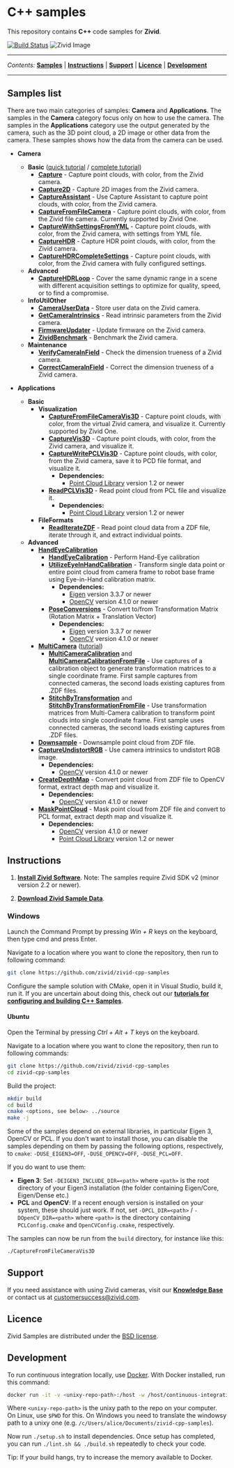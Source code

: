 # C++ samples

This repository contains  **C++** code samples for **Zivid**.

[![Build Status][ci-badge]][ci-url]
![Zivid Image][header-image]

---

*Contents:*
[**Samples**](#Samples-list) |
[**Instructions**](#Instructions) |
[**Support**](#Support) |
[**Licence**](#Licence) |
[**Development**](#Development)

---

## Samples list

There are two main categories of samples: **Camera** and **Applications**. The samples in the **Camera** category focus only on how to use the camera. The samples in the **Applications** category use the output generated by the camera, such as the 3D point cloud, a 2D image or other data from the camera. These samples shows how the data from the camera can be used.

- **Camera**
  - **Basic** ([quick tutorial][QuickCaptureTutorial-url] / [complete tutorial][CompleteCaptureTutorial-url])
    - [**Capture**][Capture-url] - Capture point clouds, with color, from the Zivid camera.
    - [**Capture2D**][Capture2D-url] - Capture 2D images from the Zivid camera.
    - [**CaptureAssistant**][CaptureAssistant-url] - Use Capture Assistant to capture point clouds, with color, from the Zivid camera.
    - [**CaptureFromFileCamera**][CaptureFromFileCamera-url] - Capture point clouds, with color, from the Zivid file camera. Currently supported by Zivid One.
    - [**CaptureWithSettingsFromYML**][CaptureWithSettingsFromYML-url] - Capture point clouds, with color, from the Zivid camera, with settings from YML file.
    - [**CaptureHDR**][CaptureHDR-url] - Capture HDR point clouds, with color, from the Zivid camera.
    - [**CaptureHDRCompleteSettings**][CaptureHDRCompleteSettings-url] - Capture point clouds, with color, from the Zivid camera with fully configured settings.
  - **Advanced**
    - [**CaptureHDRLoop**][CaptureHDRLoop-url] - Cover the same dynamic range in a scene with different acquisition settings to optimize for quality, speed, or to find a compromise.
  - **InfoUtilOther**
    - [**CameraUserData**][CameraUserData-url] - Store user data on the Zivid camera.
    - [**GetCameraIntrinsics**][GetCameraIntrinsics-url] - Read intrinsic parameters from the Zivid camera.
    - [**FirmwareUpdater**][FirmwareUpdater-url] - Update firmware on the Zivid camera.
    - [**ZividBenchmark**][ZividBenchmark-url] - Benchmark the Zivid camera.
  - **Maintenance**
    - [**VerifyCameraInField**][VerifyCameraInField-url] - Check the dimension trueness of a Zivid camera.
    - [**CorrectCameraInField**][CorrectCameraInField-url] - Correct the dimension trueness of a Zivid camera.

- **Applications**
  - **Basic**
    - **Visualization**
      - [**CaptureFromFileCameraVis3D**][CaptureFromFileCameraVis3D-url] - Capture point clouds, with color, from the virtual Zivid camera, and visualize it. Currently supported by Zivid One.
      - [**CaptureVis3D**][CaptureVis3D-url] - Capture point clouds, with color, from the Zivid camera, and visualize it.
      - [**CaptureWritePCLVis3D**][CaptureWritePCLVis3D-url] - Capture point clouds, with color, from the Zivid camera, save it to PCD file format, and visualize it.
        - **Dependencies:**
          - [Point Cloud Library](https://pointcloudlibrary.github.io) version 1.2 or newer
      - [**ReadPCLVis3D**][ReadPCLVis3D-url] - Read point cloud from PCL file and visualize it.
        - **Dependencies:**
          - [Point Cloud Library](https://pointcloudlibrary.github.io) version 1.2 or newer
    - **FileFormats**
      - [**ReadIterateZDF**][ReadIterateZDF-url] - Read point cloud data from a ZDF file, iterate through it, and extract individual points.
  - **Advanced**
    - [**HandEyeCalibration**][HandEyeCalibration-url]
      - [**HandEyeCalibration**][HandEyeCalibrationSample-url] - Perform Hand-Eye calibration
      - [**UtilizeEyeInHandCalibration**][UtilizeEyeInHandCalibration-url] - Transform single data point or entire point cloud from camera frame to robot base frame using Eye-in-Hand calibration matrix.
        - **Dependencies:**
          - [Eigen](http://eigen.tuxfamily.org/) version 3.3.7 or newer
          - [OpenCV](https://opencv.org/) version 4.1.0 or newer
      - [**PoseConversions**][PoseConversions-url] - Convert to/from Transformation Matrix (Rotation Matrix + Translation Vector)
        - **Dependencies:**
          - [Eigen](http://eigen.tuxfamily.org/) version 3.3.7 or newer
          - [OpenCV](https://opencv.org/) version 4.1.0 or newer
    - [**MultiCamera**][MultiCamera-url] ([tutorial][MultiCameraTutorial-url])
      - [**MultiCameraCalibration**][MultiCameraCalibration-url] and [**MultiCameraCalibrationFromFile**][MultiCameraCalibrationFromZDF-url] - Use captures of a calibration object to generate transformation matrices to a single coordinate frame. First sample captures from connected cameras, the second loads existing captures from .ZDF files.
      - [**StitchByTransformation**][StitchByTransformation-url] and [**StitchByTransformationFromFile**][StitchByTransformationFromZDF-url] - Use transformation matrices from Multi-Camera calibration to transform point clouds into single coordinate frame. First sample uses connected cameras, the second loads existing captures from .ZDF files.
    - [**Downsample**][Downsample-url] - Downsample point cloud from ZDF file.
    - [**CaptureUndistortRGB**][CaptureUndistortRGB-url] - Use camera intrinsics to undistort RGB image.
      - **Dependencies:**
        - [OpenCV](https://opencv.org/) version 4.1.0 or newer
    - [**CreateDepthMap**][CreateDepthMap-url] - Convert point cloud from ZDF file to OpenCV format, extract depth map and visualize it.
      - **Dependencies:**
        - [OpenCV](https://opencv.org/) version 4.1.0 or newer
    - [**MaskPointCloud**][MaskPointCloud-url] - Mask point cloud from ZDF file and convert to PCL format, extract depth map and visualize it.
      - **Dependencies:**
        - [OpenCV](https://opencv.org/) version 4.1.0 or newer
        - [Point Cloud Library](https://pointcloudlibrary.github.io/) version 1.2 or newer

## Instructions

1. [**Install Zivid Software**](https://zivid.atlassian.net/wiki/spaces/ZividKB/pages/59080712/Zivid+Software+Installation).
Note: The samples require Zivid SDK v2 (minor version 2.2 or newer).

2. [**Download Zivid Sample Data**](https://zivid.atlassian.net/wiki/spaces/ZividKB/pages/450363393/Sample+Data).

### Windows

Launch the Command Prompt by pressing *Win + R* keys on the keyboard, then type cmd and press Enter.

Navigate to a location where you want to clone the repository, then run to following command:

```bash
git clone https://github.com/zivid/zivid-cpp-samples
```

[comment]: <> (Choose a sample solution and configure it with CMake.)
[comment]: <> (Launch Visual Studio, open, build, and run the sample solution.)

Configure the sample solution with CMake, open it in Visual Studio, build it, run it. If you are uncertain about doing this, check out our [**tutorials for configuring and building C++ Samples**](https://zivid.atlassian.net/wiki/spaces/ZividKB/pages/427987).

#### Ubuntu

Open the Terminal by pressing *Ctrl + Alt + T* keys on the keyboard.

Navigate to a location where you want to clone the repository, then run to following commands:

```bash
git clone https://github.com/zivid/zivid-cpp-samples
cd zivid-cpp-samples
```

Build the project:

```bash
mkdir build
cd build
cmake <options, see below> ../source
make -j
```

Some of the samples depend on external libraries, in particular Eigen 3, OpenCV or PCL. If you don't want to install those, you can disable the samples depending on them by passing the following options, respectively, to `cmake`: `-DUSE_EIGEN3=OFF`, `-DUSE_OPENCV=OFF`, `-DUSE_PCL=OFF`.

If you do want to use them:

- **Eigen 3**: Set `-DEIGEN3_INCLUDE_DIR=<path>` where `<path>` is the root directory of your Eigen3 installation (the folder containing Eigen/Core, Eigen/Dense etc.)
- **PCL** and **OpenCV**: If a recent enough version is installed on your system, these should just work. If not, set `-DPCL_DIR=<path>` / `-DOpenCV_DIR=<path>` where `<path>` is the directory containing `PCLConfig.cmake` and `OpenCVConfig.cmake`, respectively.

The samples can now be run from the `build` directory, for instance like this:

```bash
./CaptureFromFileCameraVis3D
```

## Support

If you need assistance with using Zivid cameras, visit our [**Knowledge Base**](https://help.zivid.com/) or contact us at [customersuccess@zivid.com](mailto:customersuccess@zivid.com).

## Licence

Zivid Samples are distributed under the [BSD license](LICENSE).

## Development

To run continuous integration locally, use [Docker](https://www.docker.com). With Docker installed, run this command:

```bash
docker run -it -v <unixy-repo-path>:/host -w /host/continuous-integration/linux ubuntu:20.04
```

Where `<unixy-repo-path>` is the unixy path to the repo on your computer. On Linux, use `$PWD` for this. On Windows you need to translate the windowsy path to a unixy one (e.g. `/c/Users/alice/Documents/zivid-cpp-samples`).

Now run `./setup.sh` to install dependencies. Once setup has completed, you can run `./lint.sh && ./build.sh` repeatedly to check your code.

Tip: If your build hangs, try to increase the memory available to Docker.

[ci-badge]: https://img.shields.io/azure-devops/build/zivid-devops/79b793a0-a49a-463b-9c76-39b1e4947800/8
[ci-url]: https://dev.azure.com/zivid-devops/zivid-cpp-samples/_build/latest?definitionId=8&branchName=master
[header-image]: https://www.zivid.com/hubfs/softwarefiles/images/zivid-generic-github-header.png
[QuickCaptureTutorial-url]: source/Camera/Basic/QuickCaptureTutorial.md
[CompleteCaptureTutorial-url]: source/Camera/Basic/CaptureTutorial.md
[Capture-url]: source/Camera/Basic/Capture/Capture.cpp
[Capture2D-url]: source/Camera/Basic/Capture2D/Capture2D.cpp
[CaptureAssistant-url]: source/Camera/Basic/CaptureAssistant/CaptureAssistant.cpp
[CaptureFromFileCamera-url]: source/Camera/Basic/CaptureFromFileCamera/CaptureFromFileCamera.cpp
[CaptureWithSettingsFromYML-url]: source/Camera/Basic/CaptureWithSettingsFromYML/CaptureWithSettingsFromYML.cpp
[CaptureHDR-url]: source/Camera/Basic/CaptureHDR/CaptureHDR.cpp
[CaptureHDRLoop-url]: source/Camera/Advanced/CaptureHDRLoop/CaptureHDRLoop.cpp
[CaptureHDRCompleteSettings-url]: source/Camera/Basic/CaptureHDRCompleteSettings/CaptureHDRCompleteSettings.cpp
[CameraUserData-url]: source/Camera/InfoUtilOther/CameraUserData/CameraUserData.cpp
[GetCameraIntrinsics-url]: source/Camera/InfoUtilOther/GetCameraIntrinsics/GetCameraIntrinsics.cpp
[FirmwareUpdater-url]: source/Camera/InfoUtilOther/FirmwareUpdater/FirmwareUpdater.cpp
[ZividBenchmark-url]: source/Camera/InfoUtilOther/ZividBenchmark/ZividBenchmark.cpp
[VerifyCameraInField-url]: source/Camera/Maintenance/VerifyCameraInField/VerifyCameraInField.cpp
[CorrectCameraInField-url]: source/Camera/Maintenance/CorrectCameraInField/CorrectCameraInField.cpp
[CaptureFromFileCameraVis3D-url]: source/Applications/Basic/Visualization/CaptureFromFileCameraVis3D/CaptureFromFileCameraVis3D.cpp
[CaptureVis3D-url]: source/Applications/Basic/Visualization/CaptureVis3D/CaptureVis3D.cpp
[CaptureWritePCLVis3D-url]: source/Applications/Basic/Visualization/CaptureWritePCLVis3D/CaptureWritePCLVis3D.cpp
[ReadPCLVis3D-url]: source/Applications/Basic/Visualization/ReadPCLVis3D/ReadPCLVis3D.cpp
[ReadIterateZDF-url]: source/Applications/Basic/FileFormats/ReadIterateZDF/ReadIterateZDF.cpp
[HandEyeCalibration-url]: source/Applications/Advanced/HandEyeCalibration
[HandEyeCalibrationSample-url]: source/Applications/Advanced/HandEyeCalibration/HandEyeCalibration/HandEyeCalibration.cpp
[UtilizeEyeInHandCalibration-url]: source/Applications/Advanced/HandEyeCalibration/UtilizeEyeInHandCalibration/UtilizeEyeInHandCalibration.cpp
[PoseConversions-url]: source/Applications/Advanced/HandEyeCalibration/PoseConversions/PoseConversions.cpp
[MultiCamera-url]: source/Applications/Advanced/MultiCamera
[MultiCameraTutorial-url]: source/Applications/Advanced/MultiCamera/MultiCameraTutorial.md
[MultiCameraCalibration-url]: source/Applications/Advanced/MultiCamera/MultiCameraCalibration/MultiCameraCalibration.cpp
[MultiCameraCalibrationFromZDF-url]: source/Applications/Advanced/MultiCamera/MultiCameraCalibrationFromZDF/MultiCameraCalibrationFromZDF.cpp
[StitchByTransformation-url]: source/Applications/Advanced/MultiCamera/StitchByTransformation/StitchByTransformation.cpp
[StitchByTransformationFromZDF-url]: source/Applications/Advanced/MultiCamera/StitchByTransformationFromZDF/StitchByTransformationFromZDF.cpp
[Downsample-url]: source/Applications/Advanced/Downsample/Downsample.cpp
[CaptureUndistortRGB-url]: source/Applications/Advanced/CaptureUndistortRGB/CaptureUndistortRGB.cpp
[CreateDepthMap-url]: source/Applications/Advanced/CreateDepthMap/CreateDepthMap.cpp
[MaskPointCloud-url]: source/Applications/Advanced/MaskPointCloud/MaskPointCloud.cpp
